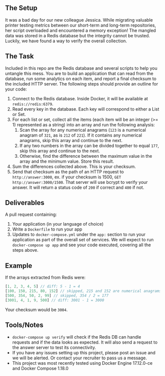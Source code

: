 ## The Setup

It was a bad day for our new colleague Jessica. While migrating valuable printer
testing metrics between our short-term and long-term repositories, her script
overloaded and encountered a memory exception! The mangled data was stored in a
Redis database but the integrity cannot be trusted. Luckily, we
have found a way to verify the overall collection.

## The Task

Included in this repo are the Redis database and several scripts to help you untangle
this mess. You are to build an application that can read from the database, run
some analytics on each item, and report a final checksum to the included HTTP server.
The following steps should provide an outline for your code:

1. Connect to the Redis database. Inside Docker, it will be available at `redis://redis:6379`.
1. Read every key in the database. Each key will correspond to either a List or Set.
1. For each list or set, collect all the items (each item will be an integer (>= 1) represented as a string) into an array and run the following analysis:
   1. Scan the array for any numerical anagrams (`123` is a numerical anagram of `321`, as is `212` of `221`). If it contains any numerical anagrams, skip this array and continue to the next.
   1. If any two numbers in the array can be divided together to equal `177`, skip this array and continue to the next.
   1. Otherwise, find the difference between the maximum value in the array and the minimum value. Store this result.
1. Sum the differences collected above. This is your checksum.
1. Send that checksum as the path of an HTTP request to `http://answer:3000`, ex. if your checksum is 1500, `GET http://answer:3000/1500`. That server will use bcrypt to verify your answer. It will return a status code of `200` if correct and `400` if not.

## Deliverables

A pull request containing:

1. Your application (in your language of choice)
1. Write a `Dockerfile` to run your app
1. Updates to `docker-compose.yml` under the `app:` section to run your application as part of the overall set of services. We will expect to run `docker-compose up app` and see your code executed, covering all the steps above.

## Example

If the arrays extracted from Redis were:
```js
[1, 2, 3, 4, 5] // diff: 5 - 1 = 4
[100, 150, 215, 80, 152] // skipped, 215 and 152 are numerical anagrams
[500, 354, 50, 2, 99] // skipped, 354 / 2 = 177
[3001, 4, 1, 9, 500] // diff: 3001 - 1 = 3000
```
Your checksum would be `3004`.

## Tools/Notes

- `docker-compose up verify` will check if the Redis DB can handle requests and if the data looks as expected. It will also send a request to the answer server to test its connectivity.
- If you have any issues setting up this project, please post an issue and we will be alerted. Or contact your recruiter to pass us a message.
- This project was most recently tested using Docker Engine 17.12.0-ce and Docker Compose 1.18.0
